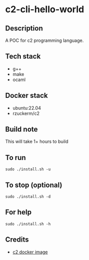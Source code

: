 # c2-cli-hello-world

## Description
A POC for c2 programming language.

## Tech stack
- g++
- make
- ocaml

## Docker stack
- ubuntu:22.04
- rzuckerm/c2

## Build note
This will take 1+ hours to build

## To run
`sudo ./install.sh -u`

## To stop (optional)
`sudo ./install.sh -d`

## For help
`sudo ./install.sh -h`

## Credits
- [c2 docker image](https://github.com/rzuckerm/c2-docker-image.git)